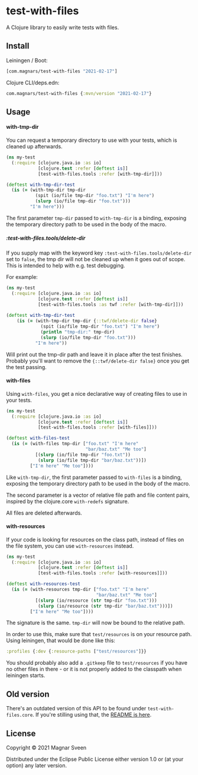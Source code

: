 # test-with-files

A Clojure library to easily write tests with files.

## Install

Leiningen / Boot:

```clj
[com.magnars/test-with-files "2021-02-17"]
```

Clojure CLI/deps.edn:

```clj
com.magnars/test-with-files {:mvn/version "2021-02-17"}
```

## Usage

#### with-tmp-dir

You can request a temporary directory to use with your tests, which is
cleaned up afterwards.

```clj
(ns my-test
  (:require [clojure.java.io :as io]
            [clojure.test :refer [deftest is]]
            [test-with-files.tools :refer [with-tmp-dir]]))

(deftest with-tmp-dir-test
  (is (= (with-tmp-dir tmp-dir
           (spit (io/file tmp-dir "foo.txt") "I'm here")
           (slurp (io/file tmp-dir "foo.txt")))
         "I'm here")))
```

The first parameter `tmp-dir` passed to `with-tmp-dir` is a binding, exposing the
temporary directory path to be used in the body of the macro.

##### :test-with-files.tools/delete-dir

If you supply map with the keyword key `:test-with-files.tools/delete-dir` set
to `false`, the tmp dir will not be cleaned up when it goes out of scope. This
is intended to help with e.g. test debugging.

For example:

```clj
(ns my-test
  (:require [clojure.java.io :as io]
            [clojure.test :refer [deftest is]]
            [test-with-files.tools :as twf :refer [with-tmp-dir]]))
            
(deftest with-tmp-dir-test
    (is (= (with-tmp-dir tmp-dir {::twf/delete-dir false}
             (spit (io/file tmp-dir "foo.txt") "I'm here")
             (println "tmp-dir:" tmp-dir)
             (slurp (io/file tmp-dir "foo.txt")))
           "I'm here"))
```

Will print out the tmp-dir path and leave it in place after the test finishes.
Probably you'll want to remove the `{::twf/delete-dir false}` once you get the
test passing.

#### with-files

Using `with-files`, you get a nice declarative way of creating files to
use in your tests.

```clj
(ns my-test
  (:require [clojure.java.io :as io]
            [clojure.test :refer [deftest is]]
            [test-with-files.tools :refer [with-files]]))

(deftest with-files-test
  (is (= (with-files tmp-dir ["foo.txt" "I'm here"
                              "bar/baz.txt" "Me too"]
           [(slurp (io/file tmp-dir "foo.txt"))
            (slurp (io/file tmp-dir "bar/baz.txt"))])
         ["I'm here" "Me too"])))
```

Like `with-tmp-dir`, the first parameter passed to `with-files` is a binding,
exposing the temporary directory path to be used in the body of the macro.

The second parameter is a vector of relative file path and file content pairs,
inspired by the clojure.core `with-redefs` signature.

All files are deleted afterwards.

#### with-resources

If your code is looking for resources on the class path, instead of files on the
file system, you can use `with-resources` instead.

```clj
(ns my-test
  (:require [clojure.java.io :as io]
            [clojure.test :refer [deftest is]]
            [test-with-files.tools :refer [with-resources]]))

(deftest with-resources-test
  (is (= (with-resources tmp-dir ["foo.txt" "I'm here"
                                  "bar/baz.txt" "Me too"]
           [(slurp (io/resource (str tmp-dir "foo.txt")))
            (slurp (io/resource (str tmp-dir "bar/baz.txt")))])
         ["I'm here" "Me too"])))
```

The signature is the same. `tmp-dir` will now be bound to the relative path.

In order to use this, make sure that `test/resources` is on your resource path.
Using leiningen, that would be done like this:

```clj
:profiles {:dev {:resource-paths ["test/resources"]}}
```

You should probably also add a `.gitkeep` file to `test/resources` if
you have no other files in there - or it is not properly added to the
classpath when leiningen starts.

## Old version

There's an outdated version of this API to be found under
`test-with-files.core`. If you're stilling using that, the [README is here](old-readme.md).

## License

Copyright © 2021 Magnar Sveen

Distributed under the Eclipse Public License either version 1.0 or (at
your option) any later version.
